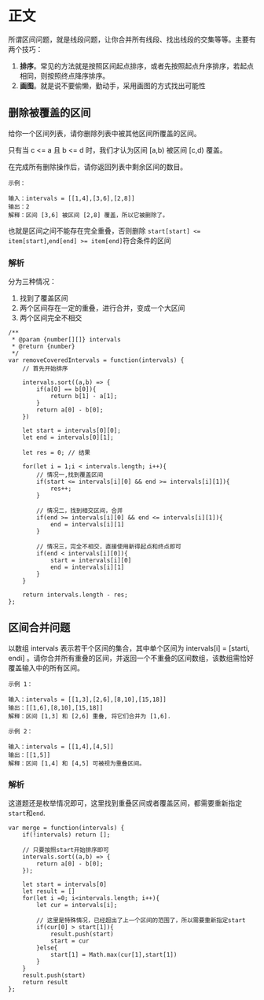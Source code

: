# 正文

所谓区间问题，就是线段问题，让你合并所有线段、找出线段的交集等等。主要有两个技巧：

1. **排序**。常见的方法就是按照区间起点排序，或者先按照起点升序排序，若起点相同，则按照终点降序排序。
2. **画图**。就是说不要偷懒，勤动手，采用画图的方式找出可能性

## 删除被覆盖的区间

给你一个区间列表，请你删除列表中被其他区间所覆盖的区间。

只有当 c <= a 且 b <= d 时，我们才认为区间 [a,b) 被区间 [c,d) 覆盖。

在完成所有删除操作后，请你返回列表中剩余区间的数目。

```()
示例：

输入：intervals = [[1,4],[3,6],[2,8]]
输出：2
解释：区间 [3,6] 被区间 [2,8] 覆盖，所以它被删除了。
```

也就是区间之间不能存在完全重叠，否则删除 `start[start] <= item[start]`,`end[end] >= item[end]`符合条件的区间

### 解析

分为三种情况：

1. 找到了覆盖区间
2. 两个区间存在一定的重叠，进行合并，变成一个大区间
3. 两个区间完全不相交

```()
/**
 * @param {number[][]} intervals
 * @return {number}
 */
var removeCoveredIntervals = function(intervals) {
    // 首先开始排序

    intervals.sort((a,b) => {
        if(a[0] == b[0]){
            return b[1] - a[1];
        }
        return a[0] - b[0];
    })

    let start = intervals[0][0];
    let end = intervals[0][1];

    let res = 0; // 结果

    for(let i = 1;i < intervals.length; i++){
        // 情况一,找到覆盖区间
        if(start <= intervals[i][0] && end >= intervals[i][1]){
            res++;
        }

        // 情况二，找到相交区间，合并
        if(end >= intervals[i][0] && end <= intervals[i][1]){
            end = intervals[i][1]
        }

        // 情况三，完全不相交，直接使用新得起点和终点即可
        if(end < intervals[i][0]){
            start = intervals[i][0]
            end = intervals[i][1]
        }
    }

    return intervals.length - res;
};
```

## 区间合并问题

以数组 intervals 表示若干个区间的集合，其中单个区间为 intervals[i] = [starti, endi] 。请你合并所有重叠的区间，并返回一个不重叠的区间数组，该数组需恰好覆盖输入中的所有区间。

```()
示例 1：

输入：intervals = [[1,3],[2,6],[8,10],[15,18]]
输出：[[1,6],[8,10],[15,18]]
解释：区间 [1,3] 和 [2,6] 重叠, 将它们合并为 [1,6].

示例 2：

输入：intervals = [[1,4],[4,5]]
输出：[[1,5]]
解释：区间 [1,4] 和 [4,5] 可被视为重叠区间。
```

### 解析

这道题还是枚举情况即可，这里找到重叠区间或者覆盖区间，都需要重新指定`start`和`end`.

```()
var merge = function(intervals) {
    if(!intervals) return [];

    // 只要按照start开始排序即可
    intervals.sort((a,b) => {
        return a[0] - b[0];
    });

    let start = intervals[0]
    let result = []
    for(let i =0; i<intervals.length; i++){
        let cur = intervals[i];

        // 这里是特殊情况，已经超出了上一个区间的范围了，所以需要重新指定start
        if(cur[0] > start[1]){
            result.push(start)
            start = cur
        }else{
            start[1] = Math.max(cur[1],start[1])
        }
    }
    result.push(start)
    return result
};
```